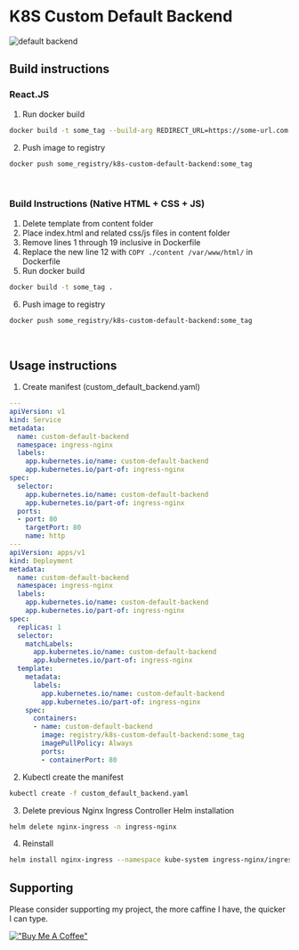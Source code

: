 # K8S Custom Default Backend

![default backend](https://i.imgur.com/Ar1hSvL.png)

## Build instructions 

### React.JS

1. Run docker build

```bash
docker build -t some_tag --build-arg REDIRECT_URL=https://some-url.com .
```

2. Push image to registry

```bash
docker push some_registry/k8s-custom-default-backend:some_tag
```

<br/>

### Build Instructions (Native HTML + CSS + JS)

1. Delete template from content folder
2. Place index.html and related css/js files in content folder
3. Remove lines 1 through 19 inclusive in Dockerfile
4. Replace the new line 12 with `COPY ./content /var/www/html/` in Dockerfile
5. Run docker build

```bash
docker build -t some_tag .
```

6. Push image to registry

```bash
docker push some_registry/k8s-custom-default-backend:some_tag
```


<br/>

## Usage instructions 

1. Create manifest (custom_default_backend.yaml)

```yaml
---
apiVersion: v1
kind: Service
metadata:
  name: custom-default-backend
  namespace: ingress-nginx
  labels:
    app.kubernetes.io/name: custom-default-backend
    app.kubernetes.io/part-of: ingress-nginx
spec:
  selector:
    app.kubernetes.io/name: custom-default-backend
    app.kubernetes.io/part-of: ingress-nginx
  ports:
  - port: 80
    targetPort: 80
    name: http
---
apiVersion: apps/v1
kind: Deployment
metadata:
  name: custom-default-backend
  namespace: ingress-nginx
  labels:
    app.kubernetes.io/name: custom-default-backend
    app.kubernetes.io/part-of: ingress-nginx
spec:
  replicas: 1
  selector:
    matchLabels:
      app.kubernetes.io/name: custom-default-backend
      app.kubernetes.io/part-of: ingress-nginx
  template:
    metadata:
      labels:
        app.kubernetes.io/name: custom-default-backend
        app.kubernetes.io/part-of: ingress-nginx
    spec:
      containers:
      - name: custom-default-backend
        image: registry/k8s-custom-default-backend:some_tag
        imagePullPolicy: Always
        ports:
        - containerPort: 80
```

2. Kubectl create the manifest

```bash
kubectl create -f custom_default_backend.yaml
```

3. Delete previous Nginx Ingress Controller Helm installation

```bash
helm delete nginx-ingress -n ingress-nginx
```

4. Reinstall

```bash
helm install nginx-ingress --namespace kube-system ingress-nginx/ingress-nginx --set defaultBackend.enabled=false,controller.defaultBackendService=ingress-nginx/custom-default-backend
```

## Supporting

Please consider supporting my project, the more caffine I have, the quicker I can type.

[!["Buy Me A Coffee"](https://www.buymeacoffee.com/assets/img/custom_images/orange_img.png)](https://www.buymeacoffee.com/willdewhurst)
